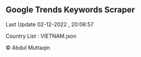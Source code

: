 

## Google Trends Keywords Scraper 
 
Last Update 02-12-2022 , 20:06:57

Country List :
VIETNAM.json



© Abdul Muttaqin 
